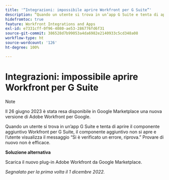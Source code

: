 ```yaml
---
title: '“Integrazioni: impossibile aprire Workfront per G Suite”'
description: “Quando un utente si trova in un’app G Suite e tenta di aprire il componente aggiuntivo Workfront per G Suite, il componente aggiuntivo non si apre e l’utente visualizza il messaggio Si è verificato un errore, riprova. Provare di nuovo non è efficace. ”
hidefromtoc: true
feature: Workfront Integrations and Apps
exl-id: e7331cff-0f96-4080-ae53-286776fd6f31
source-git-commit: 386528d7b99053a4da6982e2140933c5cd348a08
workflow-type: ht
source-wordcount: '126'
ht-degree: 100%

---
```


# Integrazioni: impossibile aprire Workfront per G Suite

<!--Converted to Story-->

>[!NOTE]
>
>Il 26 giugno 2023 è stata resa disponibile in Google Marketplace una nuova versione di Adobe Workfront per Google.

Quando un utente si trova in un’app G Suite e tenta di aprire il componente aggiuntivo Workfront per G Suite, il componente aggiuntivo non si apre e l’utente visualizza il messaggio “Si è verificato un errore, riprova.” Provare di nuovo non è efficace.

**Soluzione alternativa**

Scarica il nuovo plug-in Adobe Workfront da Google Marketplace.

_Segnalato per la prima volta il 1 dicembre 2022._
